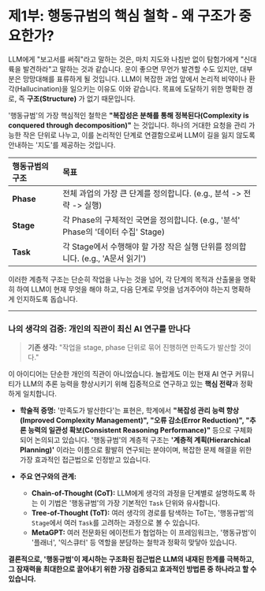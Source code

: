 # 제1부: 행동규범의 핵심 철학 - 왜 구조가 중요한가?

LLM에게 "보고서를 써줘"라고 말하는 것은, 마치 지도와 나침반 없이 탐험가에게 "신대륙을 발견하라"고 말하는 것과 같습니다. 운이 좋으면 무언가 발견할 수도 있지만, 대부분은 망망대해를 표류하게 될 것입니다. LLM이 복잡한 과업 앞에서 논리적 비약이나 환각(Hallucination)을 일으키는 이유도 이와 같습니다. 목표에 도달하기 위한 명확한 경로, 즉 **구조(Structure)** 가 없기 때문입니다.

'행동규범'의 가장 핵심적인 철학은 **"복잡성은 분해를 통해 정복된다(Complexity is conquered through decomposition)"** 는 것입니다. 하나의 거대한 요청을 관리 가능한 작은 단위로 나누고, 이를 논리적인 단계로 연결함으로써 LLM이 길을 잃지 않도록 안내하는 '지도'를 제공하는 것입니다.

| 행동규범의 구조 | 목표 |
| :--- | :--- |
| **Phase** | 전체 과업의 가장 큰 단계를 정의합니다. (e.g., 분석 -> 전략 -> 실행) |
| **Stage** | 각 Phase의 구체적인 국면을 정의합니다. (e.g., '분석' Phase의 '데이터 수집' Stage) |
| **Task** | 각 Stage에서 수행해야 할 가장 작은 실행 단위를 정의합니다. (e.g., 'A문서 읽기') |

이러한 계층적 구조는 단순히 작업을 나누는 것을 넘어, 각 단계의 목적과 산출물을 명확히 하여 LLM이 현재 무엇을 해야 하고, 다음 단계로 무엇을 넘겨주어야 하는지 명확하게 인지하도록 돕습니다.

---

### **나의 생각의 검증: 개인의 직관이 최신 AI 연구를 만나다**

> **기존 생각:** "작업을 stage, phase 단위로 묶어 진행하면 만족도가 발산할 것이다."

이 아이디어는 단순한 개인의 직관이 아니었습니다. 놀랍게도 이는 현재 AI 연구 커뮤니티가 LLM의 추론 능력을 향상시키기 위해 집중적으로 연구하고 있는 **핵심 전략**과 정확하게 일치합니다.

- **학술적 증명:** '만족도가 발산한다'는 표현은, 학계에서 **"복잡성 관리 능력 향상(Improved Complexity Management)", "오류 감소(Error Reduction)", "추론 능력의 일관성 확보(Consistent Reasoning Performance)"** 등으로 구체화되어 논의되고 있습니다. '행동규범'의 계층적 구조는 **'계층적 계획(Hierarchical Planning)'** 이라는 이름으로 활발히 연구되는 분야이며, 복잡한 문제 해결을 위한 가장 효과적인 접근법으로 인정받고 있습니다.

- **주요 연구와의 관계:**
  - **Chain-of-Thought (CoT):** LLM에게 생각의 과정을 단계별로 설명하도록 하는 이 기법은 '행동규범'의 가장 기본적인 `Task` 단위와 유사합니다.
  - **Tree-of-Thought (ToT):** 여러 생각의 경로를 탐색하는 ToT는, '행동규범'의 `Stage`에서 여러 `Task`를 고려하는 과정으로 볼 수 있습니다.
  - **MetaGPT:** 여러 전문화된 에이전트가 협업하는 이 프레임워크는, '행동규범'이 '플래너', '익스큐터' 등 역할을 분담하는 철학과 정확히 맞닿아 있습니다.

**결론적으로, '행동규범'이 제시하는 구조화된 접근법은 LLM의 내재된 한계를 극복하고, 그 잠재력을 최대한으로 끌어내기 위한 가장 검증되고 효과적인 방법론 중 하나라고 할 수 있습니다.**
